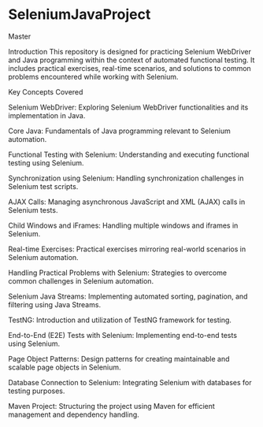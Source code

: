 # SeleniumJavaProject
Master 

Introduction
This repository is designed for practicing  Selenium WebDriver and Java programming within the context of automated functional testing. 
It includes practical exercises, real-time scenarios, and solutions to common problems encountered while working with Selenium.


Key Concepts Covered

Selenium WebDriver: Exploring Selenium WebDriver functionalities and its implementation in Java.

Core Java: Fundamentals of Java programming relevant to Selenium automation.

Functional Testing with Selenium: Understanding and executing functional testing using Selenium.

Synchronization using Selenium: Handling synchronization challenges in Selenium test scripts.

AJAX Calls: Managing asynchronous JavaScript and XML (AJAX) calls in Selenium tests.

Child Windows and iFrames: Handling multiple windows and iframes in Selenium.

Real-time Exercises: Practical exercises mirroring real-world scenarios in Selenium automation.

Handling Practical Problems with Selenium: Strategies to overcome common challenges in Selenium automation.

Selenium Java Streams: Implementing automated sorting, pagination, and filtering using Java Streams.

TestNG: Introduction and utilization of TestNG framework for testing.

End-to-End (E2E) Tests with Selenium: Implementing end-to-end tests using Selenium.

Page Object Patterns: Design patterns for creating maintainable and scalable page objects in Selenium.

Database Connection to Selenium: Integrating Selenium with databases for testing purposes.

Maven Project: Structuring the project using Maven for efficient management and dependency handling.
